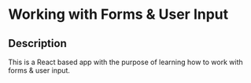 # Working with Forms & User Input

## Description

This is a React based app with the purpose of learning how to work with forms & user input.
